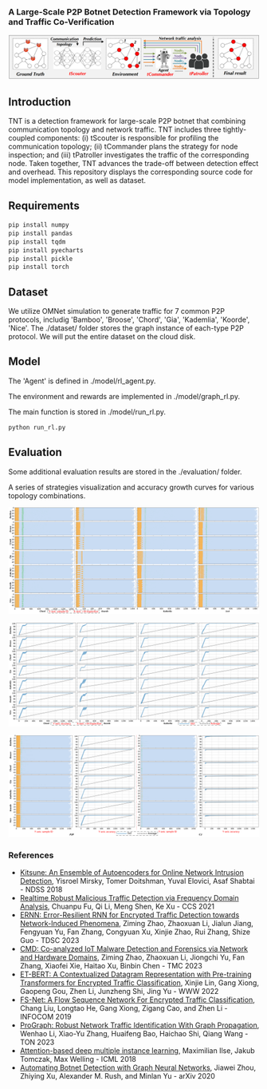 ### A Large-Scale P2P Botnet Detection Framework via Topology and Traffic Co-Verification

![avatar](./overview/tnt.png)

## Introduction

TNT is a detection framework for large-scale P2P botnet that combining communication topology and network traffic. TNT includes three tightly-coupled components: (i) tScouter is responsible for profiling the communication topology; (ii) tCommander plans the strategy for node inspection; and (iii) tPatroller investigates the traffic of the corresponding node. Taken together, TNT advances the trade-off between detection effect and overhead. This repository displays the corresponding source code for model implementation, as well as dataset. 

## Requirements

```bash
pip install numpy
pip install pandas
pip install tqdm
pip install pyecharts
pip install pickle
pip install torch
```

## Dataset
We utilize OMNet simulation to generate traffic for 7 common P2P protocols, includig 'Bamboo', 'Broose', 'Chord', 'Gia', 'Kademlia', 'Koorde', 'Nice'. 
The ./dataset/ folder stores the graph instance of each-type P2P protocol. We will put the entire dataset on the cloud disk. 

## Model 

The 'Agent' is defined in ./model/rl_agent.py.

The environment and rewards are implemented in ./model/graph_rl.py.

The main function is stored in ./model/run_rl.py.
```bash
python run_rl.py
```

## Evaluation

Some additional evaluation results are stored in the ./evaluation/ folder. 

A series of strategies visualization and accuracy growth curves for various topology combinations.

![avatar](./overview/vis.png)

![avatar](./overview/curve.png)

![avatar](./overview/supp.png)

### References
- [Kitsune: An Ensemble of Autoencoders for Online Network Intrusion Detection](https://arxiv.org/abs/1802.09089), Yisroel Mirsky, Tomer Doitshman, Yuval Elovici, Asaf Shabtai - NDSS 2018
- [Realtime Robust Malicious Traffic Detection via Frequency Domain Analysis](https://dl.acm.org/doi/10.1145/3460120.3484585), Chuanpu Fu, Qi Li, Meng Shen, Ke Xu - CCS 2021
- [ERNN: Error-Resilient RNN for Encrypted Traffic Detection towards Network-Induced Phenomena](https://ieeexplore.ieee.org/document/10036003), Ziming Zhao, Zhaoxuan Li, Jialun Jiang, Fengyuan Yu, Fan Zhang, Congyuan Xu, Xinjie Zhao, Rui Zhang, Shize Guo - TDSC 2023
- [CMD: Co-analyzed IoT Malware Detection and Forensics via Network and Hardware Domains](https://ieeexplore.ieee.org/abstract/document/10237298/), Ziming Zhao, Zhaoxuan Li, Jiongchi Yu, Fan Zhang, Xiaofei Xie, Haitao Xu, Binbin Chen - TMC 2023
- [ET-BERT: A Contextualized Datagram Representation with Pre-training Transformers for Encrypted Traffic Classification](https://dl.acm.org/doi/10.1145/3485447.3512217), Xinjie Lin, Gang Xiong, Gaopeng Gou, Zhen Li, Junzheng Shi, Jing Yu - WWW 2022
- [FS-Net: A Flow Sequence Network For Encrypted Traffic Classification](https://ieeexplore.ieee.org/document/8737507), Chang Liu, Longtao He, Gang Xiong, Zigang Cao, and Zhen Li - INFOCOM 2019
- [ProGraph: Robust Network Traffic Identification With Graph Propagation](https://ieeexplore.ieee.org/abstract/document/9933044/), Wenhao Li, Xiao-Yu Zhang, Huaifeng Bao, Haichao Shi, Qiang Wang - TON 2023
- [Attention-based deep multiple instance learning](https://proceedings.mlr.press/v80/ilse18a.html?ref=https://githubhelp.com), Maximilian Ilse, Jakub Tomczak, Max Welling - ICML 2018
- [Automating Botnet Detection with Graph Neural Networks](https://arxiv.org/abs/2003.06344), Jiawei Zhou, Zhiying Xu, Alexander M. Rush, and Minlan Yu - arXiv 2020
